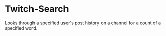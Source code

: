 # Twitch-Search
Looks through a specified user's post history on a channel for a count of a specified word.
